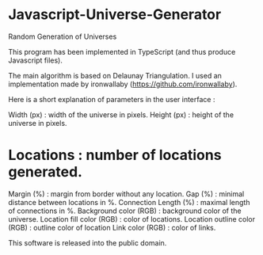 Javascript-Universe-Generator
=============================

Random Generation of Universes

This program has been implemented in TypeScript (and thus produce Javascript files).

The main algorithm is based on Delaunay Triangulation. I used an implementation made by ironwallaby (https://github.com/ironwallaby).

Here is a short explanation of parameters in the user interface :

  Width (px)                   : width of the universe in pixels.
  Height (px)                  : height of the universe in pixels.
  # Locations                  : number of locations generated.
  Margin (%)                   : margin from border without any location.
  Gap (%)                      : minimal distance between locations in %.
  Connection Length (%)        : maximal length of connections in %.
  Background color (RGB)       : background color of the universe.
  Location fill color (RGB)    : color of locations.
  Location outline color (RGB) : outline color of location
  Link color (RGB)             : color of links.

This software is released into the public domain.
